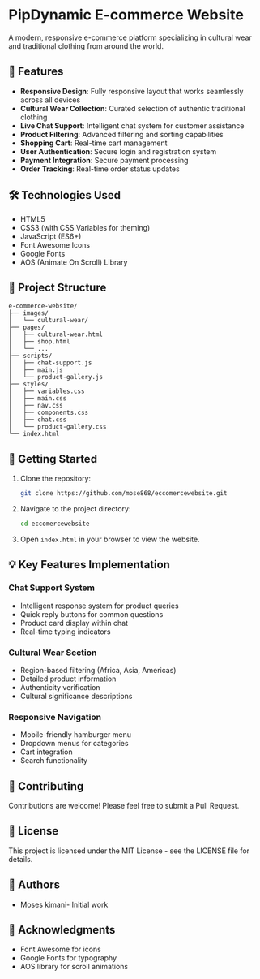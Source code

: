 # PipDynamic E-commerce Website

A modern, responsive e-commerce platform specializing in cultural wear and traditional clothing from around the world.

## 🌟 Features

- **Responsive Design**: Fully responsive layout that works seamlessly across all devices
- **Cultural Wear Collection**: Curated selection of authentic traditional clothing
- **Live Chat Support**: Intelligent chat system for customer assistance
- **Product Filtering**: Advanced filtering and sorting capabilities
- **Shopping Cart**: Real-time cart management
- **User Authentication**: Secure login and registration system
- **Payment Integration**: Secure payment processing
- **Order Tracking**: Real-time order status updates

## 🛠️ Technologies Used

- HTML5
- CSS3 (with CSS Variables for theming)
- JavaScript (ES6+)
- Font Awesome Icons
- Google Fonts
- AOS (Animate On Scroll) Library

## 📁 Project Structure

```
e-commerce-website/
├── images/
│   └── cultural-wear/
├── pages/
│   ├── cultural-wear.html
│   ├── shop.html
│   └── ...
├── scripts/
│   ├── chat-support.js
│   ├── main.js
│   └── product-gallery.js
├── styles/
│   ├── variables.css
│   ├── main.css
│   ├── nav.css
│   ├── components.css
│   ├── chat.css
│   └── product-gallery.css
└── index.html
```

## 🚀 Getting Started

1. Clone the repository:
   ```bash
   git clone https://github.com/mose868/eccomercewebsite.git
   ```

2. Navigate to the project directory:
   ```bash
   cd eccomercewebsite
   ```

3. Open `index.html` in your browser to view the website.

## 💡 Key Features Implementation

### Chat Support System
- Intelligent response system for product queries
- Quick reply buttons for common questions
- Product card display within chat
- Real-time typing indicators

### Cultural Wear Section
- Region-based filtering (Africa, Asia, Americas)
- Detailed product information
- Authenticity verification
- Cultural significance descriptions

### Responsive Navigation
- Mobile-friendly hamburger menu
- Dropdown menus for categories
- Cart integration
- Search functionality

## 🤝 Contributing

Contributions are welcome! Please feel free to submit a Pull Request.

## 📝 License

This project is licensed under the MIT License - see the LICENSE file for details.

## 👥 Authors

- Moses kimani- Initial work

## 🙏 Acknowledgments

- Font Awesome for icons
- Google Fonts for typography
- AOS library for scroll animations 
